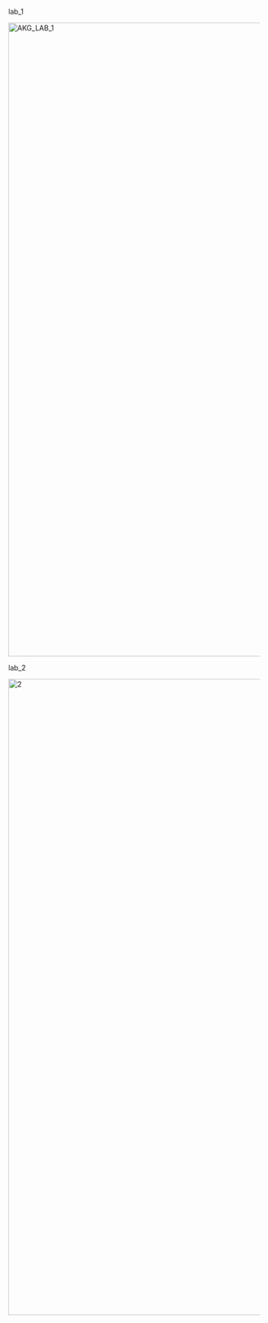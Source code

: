 lab_1

<img width="1919" height="1270" alt="AKG_LAB_1" src="https://github.com/user-attachments/assets/b4fe25ce-9b5b-4a43-bd69-13a2717ffb1c" />

lab_2

<img width="1737" height="1275" alt="2" src="https://github.com/user-attachments/assets/08815fd6-51d7-4a37-b4e4-236c324461e8" />

